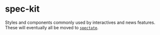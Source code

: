 # spec-kit

Styles and components commonly used by interactives and news features. These will eventually all be moved to [`spectate`](https://github.com/spec-journalism/spectate).
